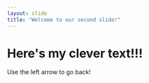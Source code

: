 ```yaml
---
layout: slide
title: "Welcome to our second slide!"
---
```

# Here's my clever text!!! #
Use the left arrow to go back!
